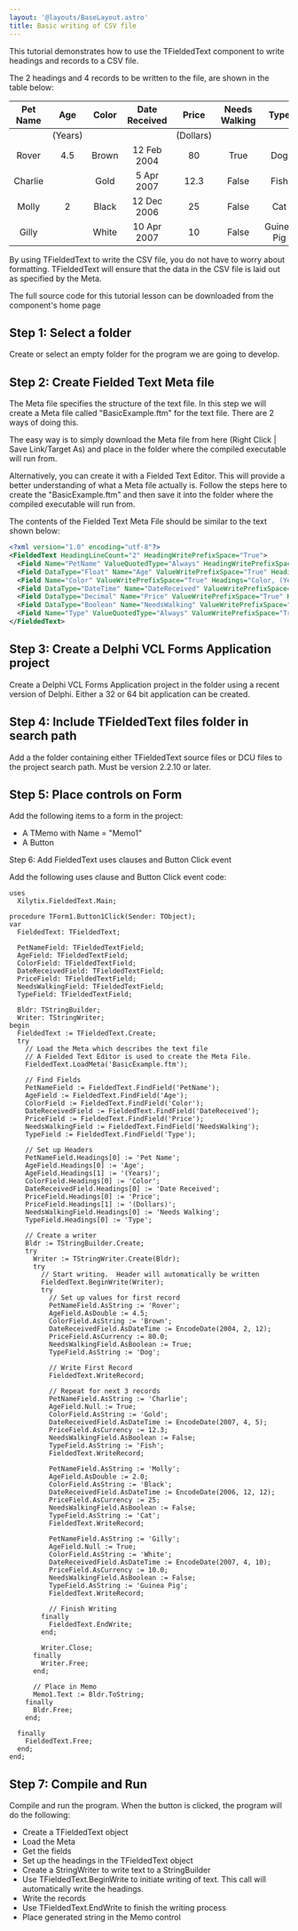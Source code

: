 ```yaml
---
layout: '@layouts/BaseLayout.astro'
title: Basic writing of CSV file
---
```


This tutorial demonstrates how to use the TFieldedText component to write headings and records to a CSV file.

The 2 headings and 4 records to be written to the file, are shown in the table below:

|Pet Name |Age     |Color  |Date Received |Price     |Needs Walking |Type       |
|:-------:|:------:|:-----:|:------------:|:--------:|:------------:|:---------:|
|         |(Years) |       |              |(Dollars) |              |           |
|Rover    |4.5     |Brown  |12 Feb 2004   |80        |True          |Dog        |
|Charlie  |        |Gold   |5 Apr 2007    |12.3      |False         |Fish       |
|Molly    |2       |Black  |12 Dec 2006   |25        |False         |Cat        |
|Gilly    |        |White  |10 Apr 2007   |10        |False         |Guinea Pig |


By using TFieldedText to write the CSV file, you do not have to worry about formatting. TFieldedText will ensure that the data in the CSV file is laid out as specified by the Meta.

The full source code for this tutorial lesson can be downloaded from the component's home page

## Step 1: Select a folder

Create or select an empty folder for the program we are going to develop.

## Step 2: Create Fielded Text Meta file

The Meta file specifies the structure of the text file.  In this step we will create a Meta file called "BasicExample.ftm" for the text file.  There are 2 ways of doing this.

The easy way is to simply download the Meta file from here (Right Click | Save Link/Target As) and place in the folder where the compiled executable will run from.

Alternatively, you can create it with a Fielded Text Editor.  This will provide a better understanding of what a Meta file actually is.  Follow the steps here to create the "BasicExample.ftm" and then save it into the folder where the compiled executable will run from.

The contents of the Fielded Text Meta File should be similar to the text shown below:

```xml
<?xml version="1.0" encoding="utf-8"?>
<FieldedText HeadingLineCount="2" HeadingWritePrefixSpace="True">
  <Field Name="PetName" ValueQuotedType="Always" HeadingWritePrefixSpace="False" Headings="Pet Name" />
  <Field DataType="Float" Name="Age" ValueWritePrefixSpace="True" Headings="Age, " />
  <Field Name="Color" ValueWritePrefixSpace="True" Headings="Color, (Years)" />
  <Field DataType="DateTime" Name="DateReceived" ValueWritePrefixSpace="True" Headings="Date Received, " Format="d MMM yyyy" />
  <Field DataType="Decimal" Name="Price" ValueWritePrefixSpace="True" Headings="Price, (Dollars)" />
  <Field DataType="Boolean" Name="NeedsWalking" ValueWritePrefixSpace="True" Headings="Needs Walking, " />
  <Field Name="Type" ValueQuotedType="Always" ValueWritePrefixSpace="True" Headings="Type" />
</FieldedText>
```

## Step 3: Create a Delphi VCL Forms Application project

Create a Delphi VCL Forms Application project in the folder using a recent version of Delphi.  Either a 32 or 64 bit application can be created.

## Step 4: Include TFieldedText files folder in search path

Add a the folder containing either TFieldedText source files or DCU files to the project search path. Must be version 2.2.10 or later.

## Step 5: Place controls on Form

Add the following items to a form in the project:

* A TMemo with Name = "Memo1"
* A Button

Step 6: Add FieldedText uses clauses and Button Click event

Add the following uses clause and Button Click event code:

```
uses
  Xilytix.FieldedText.Main;

procedure TForm1.Button1Click(Sender: TObject);
var
  FieldedText: TFieldedText;

  PetNameField: TFieldedTextField;
  AgeField: TFieldedTextField;
  ColorField: TFieldedTextField;
  DateReceivedField: TFieldedTextField;
  PriceField: TFieldedTextField;
  NeedsWalkingField: TFieldedTextField;
  TypeField: TFieldedTextField;

  Bldr: TStringBuilder;
  Writer: TStringWriter;
begin
  FieldedText := TFieldedText.Create;
  try
    // Load the Meta which describes the text file
    // A Fielded Text Editor is used to create the Meta File.
    FieldedText.LoadMeta('BasicExample.ftm');

    // Find Fields
    PetNameField := FieldedText.FindField('PetName');
    AgeField := FieldedText.FindField('Age');
    ColorField := FieldedText.FindField('Color');
    DateReceivedField := FieldedText.FindField('DateReceived');
    PriceField := FieldedText.FindField('Price');
    NeedsWalkingField := FieldedText.FindField('NeedsWalking');
    TypeField := FieldedText.FindField('Type');

    // Set up Headers
    PetNameField.Headings[0] := 'Pet Name';
    AgeField.Headings[0] := 'Age';
    AgeField.Headings[1] := '(Years)';
    ColorField.Headings[0] := 'Color';
    DateReceivedField.Headings[0] := 'Date Received';
    PriceField.Headings[0] := 'Price';
    PriceField.Headings[1] := '(Dollars)';
    NeedsWalkingField.Headings[0] := 'Needs Walking';
    TypeField.Headings[0] := 'Type';

    // Create a writer
    Bldr := TStringBuilder.Create;
    try
      Writer := TStringWriter.Create(Bldr);
      try
        // Start writing.  Header will automatically be written
        FieldedText.BeginWrite(Writer);
        try
          // Set up values for first record
          PetNameField.AsString := 'Rover';
          AgeField.AsDouble := 4.5;
          ColorField.AsString := 'Brown';
          DateReceivedField.AsDateTime := EncodeDate(2004, 2, 12);
          PriceField.AsCurrency := 80.0;
          NeedsWalkingField.AsBoolean := True;
          TypeField.AsString := 'Dog';

          // Write First Record
          FieldedText.WriteRecord;

          // Repeat for next 3 records
          PetNameField.AsString := 'Charlie';
          AgeField.Null := True;
          ColorField.AsString := 'Gold';
          DateReceivedField.AsDateTime := EncodeDate(2007, 4, 5);
          PriceField.AsCurrency := 12.3;
          NeedsWalkingField.AsBoolean := False;
          TypeField.AsString := 'Fish';
          FieldedText.WriteRecord;

          PetNameField.AsString := 'Molly';
          AgeField.AsDouble := 2.0;
          ColorField.AsString := 'Black';
          DateReceivedField.AsDateTime := EncodeDate(2006, 12, 12);
          PriceField.AsCurrency := 25;
          NeedsWalkingField.AsBoolean := False;
          TypeField.AsString := 'Cat';
          FieldedText.WriteRecord;

          PetNameField.AsString := 'Gilly';
          AgeField.Null := True;
          ColorField.AsString := 'White';
          DateReceivedField.AsDateTime := EncodeDate(2007, 4, 10);
          PriceField.AsCurrency := 10.0;
          NeedsWalkingField.AsBoolean := False;
          TypeField.AsString := 'Guinea Pig';
          FieldedText.WriteRecord;

          // Finish Writing
        finally
          FieldedText.EndWrite;
        end;

        Writer.Close;
      finally
        Writer.Free;
      end;

      // Place in Memo
      Memo1.Text := Bldr.ToString;
    finally
      Bldr.Free;
    end;

  finally
    FieldedText.Free;
  end;
end;
```

## Step 7: Compile and Run

Compile and run the program.  When the button is clicked, the program will do the following:

* Create a TFieldedText object
* Load the Meta
* Get the fields
* Set up the headings in the TFieldedText object
* Create a StringWriter to write text to a StringBuilder
* Use TFieldedText.BeginWrite to initiate writing of text.  This call will automatically write the headings.
* Write the records
* Use TFieldedText.EndWrite to finish the writing process
* Place generated string in the Memo control

